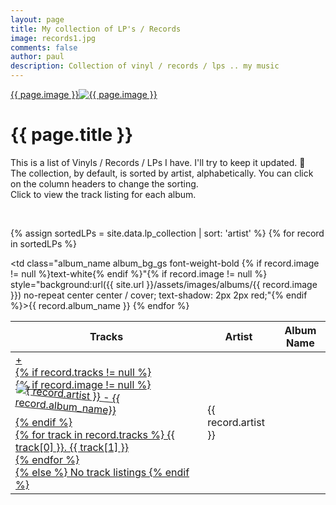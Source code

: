 ```yaml
---
layout: page
title: My collection of LP's / Records
image: records1.jpg
comments: false
author: paul
description: Collection of vinyl / records / lps .. my music
---
```

<div class="row w-100 rounded border bg-white d-print-none">
 <a href="javascript:;" data-image="{{ site.url }}{{ site.thumbnails }}{{ page.image }}" rel="lightbox" class="col-md-3 featuredImage m-0 p-0" style="background: url('{{ site.url }}{{ site.thumbnails }}{{ page.image }}') no-repeat center top / cover" >{{ page.image }}<img class="d-none d-print-block" src="{{ site.url }}{{ site.thumbnails }}{{ page.image }}" alt="{{ page.image }}" title="{{ page.image }}" /></a>
 <div class="col-md-9" >
<h1>{{ page.title }}</h1>
<p>
This is a list of Vinyls / Records / LPs I have. I'll try to keep it updated. 🤣<br />
The collection, by default, is sorted by artist, alphabetically. You can click on the column headers to change the sorting. <br />
Click to view the track listing for each album.
<!-- track listing's received from https://www.discogs.com/ -->
</p>
 </div>
</div>
<p>&nbsp; </p>

<div class="row bg-white rounded w-100 p-3 shadow-sm border">
    <div class="col-md-12">
<table id="lp_collection" class="display responsive w-100">
<thead>
    <tr>
        <th>Tracks</th>
        <th>Artist</th>
        <th>Album Name</th>
    </tr>
</thead>

{% assign sortedLPs = site.data.lp_collection | sort: 'artist' %}
{% for record in sortedLPs %}
    <tr data-toggle="tooltip" data-original-title="Show track listing {{ record.artist }} - {{ record.album_name}}" data-placement="bottom" class="ablum_entry" rel="tracklisting">
        <td class="details-control"><a href="javascript:;" class="show_tracks" rel="tracklisting" data-original-title="Show tracks for: {{ record.artist }} - {{ record.album_name}} " data-toggle="tooltip">+<div class="tracks">{% if record.tracks != null %}
        <div class="row">
            <div class="col-md-6 trext-sm-center text-md-right pb-5">
                {% if record.image != null %}
                <img src="{{ site.url }}/assets/images/albums/{{ record.image }}" alt="{ record.artist }} - {{ record.album_name}}" class="shadow-lg rounded"  style="transform:rotate(5deg)" />
                {% endif %}
            </div>
            <div class="col-md-6">
        {% for track in record.tracks %}
        {{ track[0] }}. {{ track[1] }} <br />
        {% endfor %}
            </div>
        </div>
        {% else %}
        No track listings
        {% endif %}</div></a></td>
        <td class="sorting_1">{{ record.artist }}</td>
        <td class="album_name album_bg_gs font-weight-bold {% if record.image != null %}text-white{% endif %}"{% if record.image != null %} style="background:url({{ site.url }}/assets/images/albums/{{ record.image }}) no-repeat center center / cover; text-shadow: 2px 2px red;"{% endif %}>{{ record.album_name }}</td>
    </tr>
{% endfor %}
</table>
    </div>
</div>
